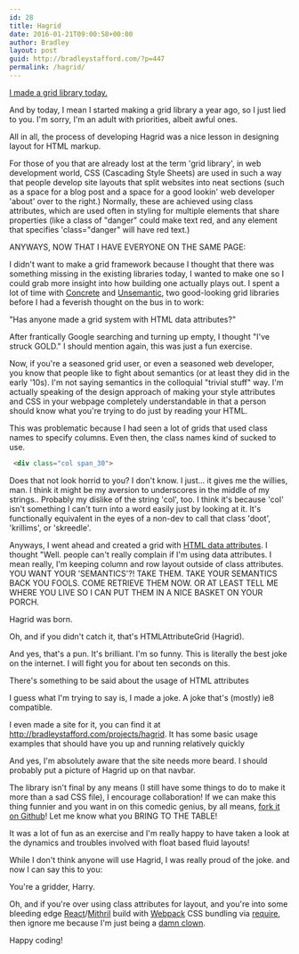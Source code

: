 ```yaml
---
id: 28
title: Hagrid
date: 2016-01-21T09:00:58+00:00
author: Bradley
layout: post
guid: http://bradleystafford.com/?p=447
permalink: /hagrid/
---
```

[I made a grid library today.](https://github.com/Morklympious/hagrid)

And by today, I mean I started making a grid library a year ago, so I just lied to you. I'm sorry, I'm an adult with priorities, albeit awful ones.

All in all, the process of developing Hagrid was a nice lesson in designing layout for HTML markup.

<!--more-->

For those of you that are already lost at the term 'grid library', in web development world, CSS (Cascading Style Sheets) are used in such a way that people develop site layouts that split websites into neat sections (such as a space for a blog post and a space for a good lookin' web developer 'about' over to the right.) Normally, these are achieved using class attributes, which are used often in styling for multiple elements that share properties (like a class of "danger" could make text red, and any element that specifies 'class="danger" will have red text.)

ANYWAYS, NOW THAT I HAVE EVERYONE ON THE SAME PAGE:

I didn't want to make a grid framework because I thought that there was something missing in the existing libraries today, I wanted to make one so I could grab more insight into how building one actually plays out. I spent a lot of time with [Concrete](https://github.com/davidlumley/concrete) and [Unsemantic](http://unsemantic.com/), two good-looking grid libraries before I had a feverish thought on the bus in to work:

"Has anyone made a grid system with HTML data attributes?"

After frantically Google searching and turning up empty, I thought "I've struck GOLD." I should mention again, this was just a fun exercise.

Now, if you're a seasoned grid user, or even a seasoned web developer, you know that people like to fight about semantics (or at least they did in the early '10s). I'm not saying semantics in the colloquial "trivial stuff" way. I'm actually speaking of the design approach of making your style attributes and CSS in your webpage completely understandable in that a person should know what you're trying to do just by reading your HTML.

This was problematic because I had seen a lot of grids that used class names to specify columns. Even then, the class names kind of sucked to use.

```html
 <div class="col span_30">
```

Does that not look horrid to you? I don't know. I just&#8230; it gives me the willies, man. I think it might be my aversion to underscores in the middle of my strings.. Probably my dislike of the string 'col', too. I think it's because 'col' isn't something I can't turn into a word easily just by looking at it. It's functionally equivalent in the eyes of a non-dev to call that class 'doot', 'krillims', or 'skreedle'.

Anyways, I went ahead and created a grid with [HTML data attributes](https://developer.mozilla.org/en-US/docs/Web/Guide/HTML/Using_data_attributes). I thought "Well. people can't really complain if I'm using data attributes. I mean really, I'm keeping column and row layout outside of class attributes. YOU WANT YOUR 'SEMANTICS'?! TAKE THEM. TAKE YOUR SEMANTICS BACK YOU FOOLS. COME RETRIEVE THEM NOW. OR AT LEAST TELL ME WHERE YOU LIVE SO I CAN PUT THEM IN A NICE BASKET ON YOUR PORCH.

Hagrid was born.

Oh, and if you didn't catch it, that's HTMLAttributeGrid (Hagrid).

And yes, that's a pun. It's brilliant. I'm so funny. This is literally the best joke on the internet. I will fight you for about ten seconds on this.

There's something to be said about the usage of HTML attributes

I guess what I'm trying to say is, I made a joke. A joke that's (mostly) ie8 compatible.

I even made a site for it, you can find it at http://bradleystafford.com/projects/hagrid. It has some basic usage examples that should have you up and running relatively quickly

And yes, I'm absolutely aware that the site needs more beard. I should probably put a picture of Hagrid up on that navbar.

The library isn't final by any means (I still have some things to do to make it more than a sad CSS file), I encourage collaboration! If we can make this thing funnier and you want in on this comedic genius, by all means, [fork it on Github](https://github.com/Morklympious/hagrid)! Let me know what you BRING TO THE TABLE!

It was a lot of fun as an exercise and I'm really happy to have taken a look at the dynamics and troubles involved with float based fluid layouts!

While I don't think anyone will use Hagrid, I was really proud of the joke. and now I can say this to you:

You're a gridder, Harry.

Oh, and if you're over using class attributes for layout, and you're into some bleeding edge [React](https://facebook.github.io/react/)/[Mithril](http://mithril.js.org/) build with [Webpack](https://webpack.github.io/) CSS bundling via [require](https://docs.nodejitsu.com/articles/getting-started/what-is-require), then ignore me because I'm just being a [damn clown](https://49.media.tumblr.com/tumblr_mckoutZ2rg1qip5qzo1_1280.gif)</a>.

Happy coding!
